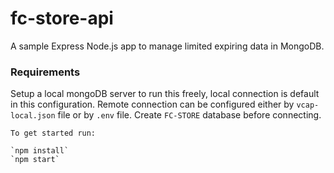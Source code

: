 # fc-store-api

A sample Express Node.js app to manage limited expiring data in MongoDB.

### Requirements

Setup a local mongoDB server to run this freely, local connection is default in this configuration.
Remote connection can be configured either by `vcap-local.json` file or by `.env` file. Create `FC-STORE` database before connecting.

```
To get started run:

`npm install`
`npm start`
```
